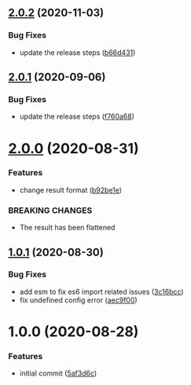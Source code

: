 ## [2.0.2](https://github.com/furkankose/reqque/compare/v2.0.1...v2.0.2) (2020-11-03)


### Bug Fixes

* update the release steps ([b66d431](https://github.com/furkankose/reqque/commit/b66d4315a969469a06ef69307ed0b58bd5bc4890))

## [2.0.1](https://github.com/furkankose/reqque/compare/v2.0.0...v2.0.1) (2020-09-06)


### Bug Fixes

* update the release steps ([f760a68](https://github.com/furkankose/reqque/commit/f760a6897dfdcc511dbb1e83a62d96ff2526db9a))

# [2.0.0](https://github.com/furkankose/reqque/compare/v1.0.1...v2.0.0) (2020-08-31)


### Features

* change result format ([b92be1e](https://github.com/furkankose/reqque/commit/b92be1ed1313b6667685e83f69e8074586cebc79))


### BREAKING CHANGES

* The result has been flattened

## [1.0.1](https://github.com/furkankose/reqque/compare/v1.0.0...v1.0.1) (2020-08-30)


### Bug Fixes

* add esm to fix es6 import related issues ([3c16bcc](https://github.com/furkankose/reqque/commit/3c16bcc94151d6c9c28928c26049a87dcf7661c4))
* fix undefined config error ([aec9f00](https://github.com/furkankose/reqque/commit/aec9f00653942c2795b4b18f5503224a8974bde8))

# 1.0.0 (2020-08-28)


### Features

* initial commit ([5af3d6c](https://github.com/furkankose/reqque/commit/5af3d6c92a1926ec7ff53919f206fc03f79e6282))
